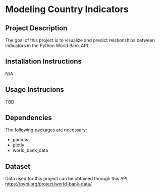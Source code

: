 # Modeling Country Indicators

## Project Description
The goal of this project is to visualize and predict relationships between indicators in the Python World Bank API.

## Installation Instructions
N/A

## Usage Instrucions
TBD

## Dependencies
The following packages are necessary:
- pandas
- plotly
- world_bank_data

## Dataset
Data used for this project can be obtained through this API: https://pypi.org/project/world-bank-data/
